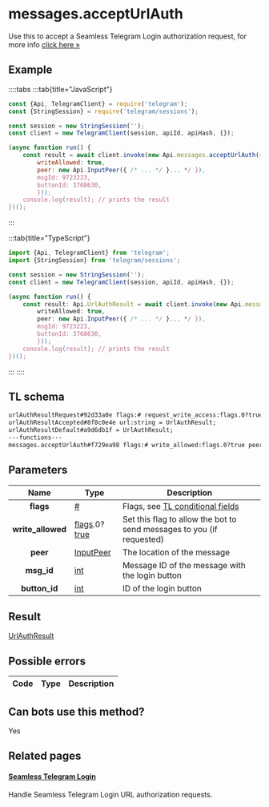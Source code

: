 # messages.acceptUrlAuth

Use this to accept a Seamless Telegram Login authorization request, for more info [click here »](https://core.telegram.org/api/url-authorization)

## Example

::::tabs
:::tab{title="JavaScript"}

```js
const {Api, TelegramClient} = require('telegram');
const {StringSession} = require('telegram/sessions');

const session = new StringSession('');
const client = new TelegramClient(session, apiId, apiHash, {});

(async function run() {
    const result = await client.invoke(new Api.messages.acceptUrlAuth({
		writeAllowed: true,
		peer: new Api.InputPeer({ /* ... */ }... */ }),
		msgId: 9723223,
		buttonId: 3768630,
		}));
    console.log(result); // prints the result
})();
```

:::

:::tab{title="TypeScript"}

```ts
import {Api, TelegramClient} from 'telegram';
import {StringSession} from 'telegram/sessions';

const session = new StringSession('');
const client = new TelegramClient(session, apiId, apiHash, {});

(async function run() {
    const result: Api.UrlAuthResult = await client.invoke(new Api.messages.acceptUrlAuth({
		writeAllowed: true,
		peer: new Api.InputPeer({ /* ... */ }... */ }),
		msgId: 9723223,
		buttonId: 3768630,
		}));
    console.log(result); // prints the result
})();
```

:::
::::

## TL schema

```txt
urlAuthResultRequest#92d33a0e flags:# request_write_access:flags.0?true bot:User domain:string = UrlAuthResult;
urlAuthResultAccepted#8f8c0e4e url:string = UrlAuthResult;
urlAuthResultDefault#a9d6db1f = UrlAuthResult;
---functions---
messages.acceptUrlAuth#f729ea98 flags:# write_allowed:flags.0?true peer:InputPeer msg_id:int button_id:int = UrlAuthResult;
```

## Parameters

|       Name        | Type                                                                                                                              | Description                                                                                             |
| :---------------: | --------------------------------------------------------------------------------------------------------------------------------- | ------------------------------------------------------------------------------------------------------- |
|     **flags**     | [#](https://core.telegram.org/type/%23)                                                                                           | Flags, see [TL conditional fields](https://core.telegram.org/mtproto/TL-combinators#conditional-fields) |
| **write_allowed** | [flags](https://core.telegram.org/mtproto/TL-combinators#conditional-fields).0?[true](https://core.telegram.org/constructor/true) | Set this flag to allow the bot to send messages to you (if requested)                                   |
|     **peer**      | [InputPeer](https://core.telegram.org/type/InputPeer)                                                                             | The location of the message                                                                             |
|    **msg_id**     | [int](https://core.telegram.org/type/int)                                                                                         | Message ID of the message with the login button                                                         |
|   **button_id**   | [int](https://core.telegram.org/type/int)                                                                                         | ID of the login button                                                                                  |

## Result

[UrlAuthResult](https://core.telegram.org/type/UrlAuthResult)

## Possible errors

| Code | Type | Description |
| :--: | ---- | ----------- |

## Can bots use this method?

Yes

## Related pages

#### [Seamless Telegram Login](https://core.telegram.org/api/url-authorization)

Handle Seamless Telegram Login URL authorization requests.
